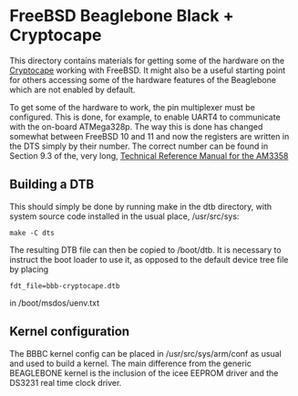 # FreeBSD Beaglebone Black + Cryptocape

This directory contains materials for getting some of the
hardware on the [Cryptocape][1] working with FreeBSD. It
might also be a useful starting point for others accessing
some of the hardware features of the Beaglebone which are
not enabled by default.

To get some of the hardware to work, the pin multiplexer
must be configured. This is done, for example, to enable
UART4 to communicate with the on-board ATMega328p. The 
way this is done has changed somewhat between FreeBSD 10
and 11 and now the registers are written in the DTS 
simply by their number. The correct number can be found
in Section 9.3 of the, very long, [Technical Reference
Manual for the AM3358][2]

## Building a DTB

This should simply be done by running make in the dtb
directory, with system source code installed in the
usual place, /usr/src/sys:

    make -C dts

The resulting DTB file can then be copied to /boot/dtb.
It is necessary to instruct the boot loader to use it,
as opposed to the default device tree file by placing

    fdt_file=bbb-cryptocape.dtb

in /boot/msdos/uenv.txt

## Kernel configuration

The BBBC kernel config can be placed in
/usr/src/sys/arm/conf as usual and used to build a kernel. 
The main difference from the generic BEAGLEBONE kernel is
the inclusion of the icee EEPROM driver and the DS3231
real time clock driver.

[1]: https://cryptotronix.com/products/cryptocape/
[2]: http://www.ti.com/lit/pdf/spruh73
